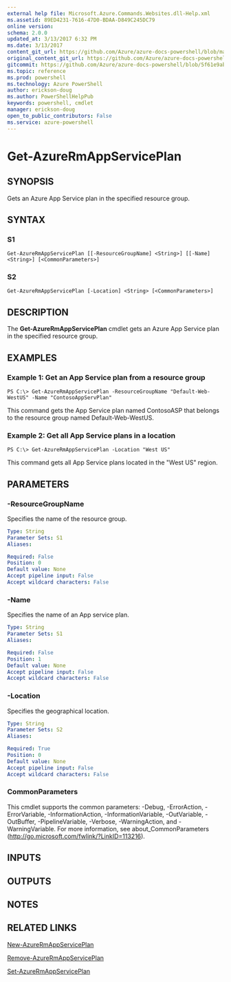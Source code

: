 ```yaml
---
external help file: Microsoft.Azure.Commands.Websites.dll-Help.xml
ms.assetid: 89ED4231-7616-47D0-BDAA-D849C245DC79
online version: 
schema: 2.0.0
updated_at: 3/13/2017 6:32 PM
ms.date: 3/13/2017
content_git_url: https://github.com/Azure/azure-docs-powershell/blob/master/azureps-cmdlets-docs/ResourceManager/AzureRM.Websites/vTrue/Get-AzureRmAppServicePlan.md
original_content_git_url: https://github.com/Azure/azure-docs-powershell/blob/master/azureps-cmdlets-docs/ResourceManager/AzureRM.Websites/vTrue/Get-AzureRmAppServicePlan.md
gitcommit: https://github.com/Azure/azure-docs-powershell/blob/5f61e9aba40bfa9a692e05fd7de85916e3b15112/azureps-cmdlets-docs/ResourceManager/AzureRM.Websites/vTrue/Get-AzureRmAppServicePlan.md
ms.topic: reference
ms.prod: powershell
ms.technology: Azure PowerShell
author: erickson-doug
ms.author: PowerShellHelpPub
keywords: powershell, cmdlet
manager: erickson-doug
open_to_public_contributors: False
ms.service: azure-powershell
---
```


# Get-AzureRmAppServicePlan

## SYNOPSIS
Gets an Azure App Service plan in the specified resource group.

## SYNTAX

### S1
```
Get-AzureRmAppServicePlan [[-ResourceGroupName] <String>] [[-Name] <String>] [<CommonParameters>]
```

### S2
```
Get-AzureRmAppServicePlan [-Location] <String> [<CommonParameters>]
```

## DESCRIPTION
The **Get-AzureRmAppServicePlan** cmdlet gets an Azure App Service plan in the specified resource group.

## EXAMPLES

### Example 1: Get an App Service plan from a resource group
```
PS C:\> Get-AzureRmAppServicePlan -ResourceGroupName "Default-Web-WestUS" -Name "ContosoAppServPlan"
```

This command gets the App Service plan named ContosoASP that belongs to the resource group named Default-Web-WestUS.

### Example 2: Get all App Service plans in a location
```
PS C:\> Get-AzureRmAppServicePlan -Location "West US"
```

This command gets all App Service plans located in the "West US" region.

## PARAMETERS

### -ResourceGroupName
Specifies the name of the resource group.

```yaml
Type: String
Parameter Sets: S1
Aliases: 

Required: False
Position: 0
Default value: None
Accept pipeline input: False
Accept wildcard characters: False
```

### -Name
Specifies the name of an App service plan.

```yaml
Type: String
Parameter Sets: S1
Aliases: 

Required: False
Position: 1
Default value: None
Accept pipeline input: False
Accept wildcard characters: False
```

### -Location
Specifies the geographical location.

```yaml
Type: String
Parameter Sets: S2
Aliases: 

Required: True
Position: 0
Default value: None
Accept pipeline input: False
Accept wildcard characters: False
```

### CommonParameters
This cmdlet supports the common parameters: -Debug, -ErrorAction, -ErrorVariable, -InformationAction, -InformationVariable, -OutVariable, -OutBuffer, -PipelineVariable, -Verbose, -WarningAction, and -WarningVariable. For more information, see about_CommonParameters (http://go.microsoft.com/fwlink/?LinkID=113216).

## INPUTS

## OUTPUTS

## NOTES

## RELATED LINKS

[New-AzureRmAppServicePlan](xref:ResourceManager/AzureRM.Websites/vTrue/New-AzureRmAppServicePlan.md)

[Remove-AzureRmAppServicePlan](xref:ResourceManager/AzureRM.Websites/vTrue/Remove-AzureRmAppServicePlan.md)

[Set-AzureRmAppServicePlan](xref:ResourceManager/AzureRM.Websites/vTrue/Set-AzureRmAppServicePlan.md)
